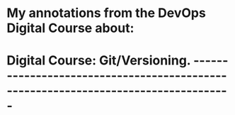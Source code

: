 # **My annotations from the DevOps Digital Course about:** 
# **Digital Course: Git/Versioning. -----------------------------------------------------------------------------------**
#